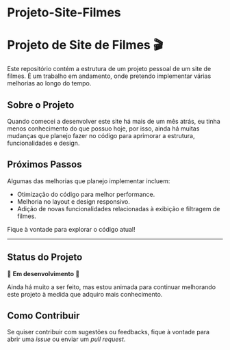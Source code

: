 
# Projeto-Site-Filmes

# Projeto de Site de Filmes 🎬

Este repositório contém a estrutura de um projeto pessoal de um site de filmes. É um trabalho em andamento, onde pretendo implementar várias melhorias ao longo do tempo.

## Sobre o Projeto

Quando comecei a desenvolver este site há mais de um mês atrás, eu tinha menos conhecimento do que possuo hoje, por isso, ainda há muitas mudanças que planejo fazer no código para aprimorar a estrutura, funcionalidades e design. 

## Próximos Passos

Algumas das melhorias que planejo implementar incluem:
- Otimização do código para melhor performance.
- Melhoria no layout e design responsivo.
- Adição de novas funcionalidades relacionadas à exibição e filtragem de filmes.

Fique à vontade para explorar o código atual!

---

## Status do Projeto

🚧 **Em desenvolvimento** 🚧

Ainda há muito a ser feito, mas estou animada para continuar melhorando este projeto à medida que adquiro mais conhecimento.

## Como Contribuir

Se quiser contribuir com sugestões ou feedbacks, fique à vontade para abrir uma _issue_ ou enviar um _pull request_.


